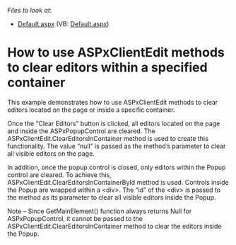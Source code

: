 <!-- default file list -->
*Files to look at*:

* [Default.aspx](./CS/WebSite/Default.aspx) (VB: [Default.aspx](./VB/WebSite/Default.aspx))
<!-- default file list end -->
# How to use ASPxClientEdit methods to clear editors within a specified container


<p>This example demonstrates how to use ASPxClientEdit methods to clear editors located on the page or inside a specific container. </p><p>Once the “Clear Editors” button is clicked, all editors located on the page and inside the ASPxPopupControl are cleared. The ASPxClientEdit.ClearEditorsInContainer method is used to create this functionality. The value “null” is passed as the method’s parameter to clear all visible editors on the page. </p><p>In addition, once the popup control is closed, only editors within the Popup control are cleared. To achieve this, ASPxClientEdit.ClearEditorsInContainerById method is used. Controls inside the Popup are wrapped within a &lt;div&gt;. The “id” of the &lt;div&gt is passed to the method as its parameter to clear all visible editors inside the Popup. </p><p>Note – Since GetMainElement() function always returns Null for ASPxPopupControl, it cannot be passed to the ASPxClientEdit.ClearEditorsInContainer method to clear the editors inside the Popup.  </p>

<br/>


